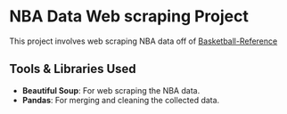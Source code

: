 # NBA Data Web scraping Project

This project involves web scraping NBA data off of [Basketball-Reference](https://www.basketball-reference.com/)

## Tools & Libraries Used

- **Beautiful Soup**: For web scraping the NBA data.
- **Pandas**: For merging and cleaning the collected data.
